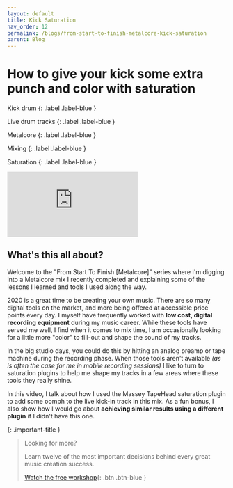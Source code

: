 ```yaml
---
layout: default
title: Kick Saturation
nav_order: 12
permalink: /blogs/from-start-to-finish-metalcore-kick-saturation
parent: Blog
---
```


# How to give your kick some extra punch and color with saturation

Kick drum
{: .label .label-blue }

Live drum tracks
{: .label .label-blue }

Metalcore
{: .label .label-blue }

Mixing
{: .label .label-blue }

Saturation
{: .label .label-blue }

<div class="video-container">
  <iframe src="https://www.youtube-nocookie.com/embed/m5c46goglL4?rel=0" title="YouTube video player" frameborder="0" allow="accelerometer; autoplay; clipboard-write; encrypted-media; gyroscope; picture-in-picture" allowfullscreen></iframe>
</div>

## What's this all about?

Welcome to the "From Start To Finish [Metalcore]" series where I'm digging into a Metalcore mix I recently completed and explaining some of the lessons I learned and tools I used along the way.

2020 is a great time to be creating your own music. There are so many digital tools on the market, and more being offered at accessible price points every day. I myself have frequently worked with **low cost, digital recording equipment** during my music career. While these tools have served me well, I find when it comes to mix time, I am occasionally looking for a little more "color" to fill-out and shape the sound of my tracks.

In the big studio days, you could do this by hitting an analog preamp or tape machine during the recording phase. When those tools aren't available _(as is often the case for me in mobile recording sessions)_ I like to turn to saturation plugins to help me shape my tracks in a few areas where these tools they really shine.

In this video, I talk about how I used the Massey TapeHead saturation plugin to add some oomph to the live kick-in track in this mix. As a fun bonus, I also show how I would go about **achieving similar results using a different plugin** if I didn't have this one.

{: .important-title }
> Looking for more?
>
> Learn twelve of the most important decisions behind every great music creation success.
>
> [Watch the free workshop](workshop){: .btn .btn-blue }
